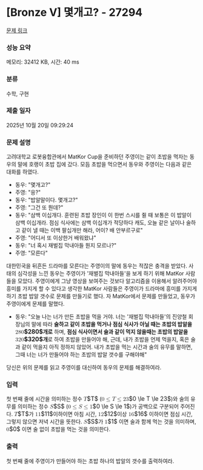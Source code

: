 # [Bronze V] 몇개고? - 27294 

[문제 링크](https://www.acmicpc.net/problem/27294) 

### 성능 요약

메모리: 32412 KB, 시간: 40 ms

### 분류

수학, 구현

### 제출 일자

2025년 10월 20일 09:29:24

### 문제 설명

<p>고려대학교 로봇융합관에서 MatKor Cup을 준비하던 주영이는 같이 초밥을 먹자는 동우의 말에 호랭이 초밥 집에 갔다. 모듬 초밥을 먹으면서 동우와 주영이는 다음과 같은 대화를 하였다.</p>

<ul>
	<li>동우: "몇개고?"</li>
	<li>주영: "응?"</li>
	<li>동우: "밥알말이다. 몇개고?"</li>
	<li>주영: "그건 또 뭔데?"</li>
	<li>동우: "삼백 이십개다. 훈련된 초밥 장인이 이 한번 스시를 쥘 때 보통은 이 밥알이 삼백 이십개라. 점심 식사에는 삼백 이십개가 적당하다 캐도, 오늘 같은 날이나 술하고 같이 낼 때는 이백 팔십개만 해라, 어이? 배 안부르구로"</li>
	<li>주영: "어디서 또 이상한거 배워왔냐"</li>
	<li>동우: "너 혹시 재벌집 막내아들 뭔지 모르나?"</li>
	<li>주영: "모른다"</li>
</ul>

<p>대한민국을 뒤흔든 드라마를 모른다는 주영이의 말에 동우는 적잖은 충격을 받았다. 사태의 심각성을 느낀 동우는 주영이가 '재벌집 막내아들'을 보게 하기 위해 MatKor 사람들을 모았다. 주영이에게 그냥 영상을 보여주는 것보다 알고리즘을 이용해서 알려주어야 흥미를 가지게 할 수 있다고 생각한 MatKor 사람들은 주영이가 드라마에 흥미를 가지게 하기 초밥 밥알 갯수로 문제를 만들기로 했다. 자 MatKor에서 문제를 만들었고, 동우가 주영이에게 문제를 말했다.</p>

<ul>
	<li>동우: "오늘 나는 너가 만든 초밥을 먹을 거야. 너는 '재벌집 막내아들'의 진양철 회장님의 말에 따라 <strong>술하고 같이 초밥을 먹거나 점심 식사가 아닐 때는 초밥의 밥알을 <mjx-container class="MathJax" jax="CHTML" style="font-size: 109%; position: relative;"><mjx-math class="MJX-TEX" aria-hidden="true"><mjx-mn class="mjx-n"><mjx-c class="mjx-c32"></mjx-c><mjx-c class="mjx-c38"></mjx-c><mjx-c class="mjx-c30"></mjx-c></mjx-mn></mjx-math><mjx-assistive-mml unselectable="on" display="inline"><math xmlns="http://www.w3.org/1998/Math/MathML"><mn>280</mn></math></mjx-assistive-mml><span aria-hidden="true" class="no-mathjax mjx-copytext">$280$</span></mjx-container>개로</strong> 하며, <strong>점심 식사이면서 술과 같이 먹지 않을때는 초밥의 밥알을 <mjx-container class="MathJax" jax="CHTML" style="font-size: 109%; position: relative;"><mjx-math class="MJX-TEX" aria-hidden="true"><mjx-mn class="mjx-n"><mjx-c class="mjx-c33"></mjx-c><mjx-c class="mjx-c32"></mjx-c><mjx-c class="mjx-c30"></mjx-c></mjx-mn></mjx-math><mjx-assistive-mml unselectable="on" display="inline"><math xmlns="http://www.w3.org/1998/Math/MathML"><mn>320</mn></math></mjx-assistive-mml><span aria-hidden="true" class="no-mathjax mjx-copytext">$320$</span></mjx-container>개</strong>로 하여 초밥을 만들어야 해, 근데, 내가 초밥을 언제 먹을지, 혹은 술과 같이 먹을지 아직 정하지 않았어. 내가 초밥을 먹는 시간과 술의 유무를 말하면, 그때 너는 너가 만들어야 하는 초밥의 밥알 갯수를 구해야해"</li>
</ul>

<p>당신은 위의 문제를 읽고 주영이를 대신하여 동우의 문제를 해결하여라.</p>

### 입력 

 <p>첫 번째 줄에 시간을 의미하는 정수 <mjx-container class="MathJax" jax="CHTML" style="font-size: 109%; position: relative;"><mjx-math class="MJX-TEX" aria-hidden="true"><mjx-mi class="mjx-i"><mjx-c class="mjx-c1D447 TEX-I"></mjx-c></mjx-mi></mjx-math><mjx-assistive-mml unselectable="on" display="inline"><math xmlns="http://www.w3.org/1998/Math/MathML"><mi>T</mi></math></mjx-assistive-mml><span aria-hidden="true" class="no-mathjax mjx-copytext">$T$</span></mjx-container> (<mjx-container class="MathJax" jax="CHTML" style="font-size: 109%; position: relative;"><mjx-math class="MJX-TEX" aria-hidden="true"><mjx-mn class="mjx-n"><mjx-c class="mjx-c30"></mjx-c></mjx-mn><mjx-mo class="mjx-n" space="4"><mjx-c class="mjx-c2264"></mjx-c></mjx-mo><mjx-mi class="mjx-i" space="4"><mjx-c class="mjx-c1D447 TEX-I"></mjx-c></mjx-mi><mjx-mo class="mjx-n" space="4"><mjx-c class="mjx-c2264"></mjx-c></mjx-mo><mjx-mn class="mjx-n" space="4"><mjx-c class="mjx-c32"></mjx-c><mjx-c class="mjx-c33"></mjx-c></mjx-mn></mjx-math><mjx-assistive-mml unselectable="on" display="inline"><math xmlns="http://www.w3.org/1998/Math/MathML"><mn>0</mn><mo>≤</mo><mi>T</mi><mo>≤</mo><mn>23</mn></math></mjx-assistive-mml><span aria-hidden="true" class="no-mathjax mjx-copytext">$0 \le T \le 23$</span></mjx-container>)와 술의 유무를 의미하는 정수 <mjx-container class="MathJax" jax="CHTML" style="font-size: 109%; position: relative;"><mjx-math class="MJX-TEX" aria-hidden="true"><mjx-mi class="mjx-i"><mjx-c class="mjx-c1D446 TEX-I"></mjx-c></mjx-mi></mjx-math><mjx-assistive-mml unselectable="on" display="inline"><math xmlns="http://www.w3.org/1998/Math/MathML"><mi>S</mi></math></mjx-assistive-mml><span aria-hidden="true" class="no-mathjax mjx-copytext">$S$</span></mjx-container> (<mjx-container class="MathJax" jax="CHTML" style="font-size: 109%; position: relative;"><mjx-math class="MJX-TEX" aria-hidden="true"><mjx-mn class="mjx-n"><mjx-c class="mjx-c30"></mjx-c></mjx-mn><mjx-mo class="mjx-n" space="4"><mjx-c class="mjx-c2264"></mjx-c></mjx-mo><mjx-mi class="mjx-i" space="4"><mjx-c class="mjx-c1D446 TEX-I"></mjx-c></mjx-mi><mjx-mo class="mjx-n" space="4"><mjx-c class="mjx-c2264"></mjx-c></mjx-mo><mjx-mn class="mjx-n" space="4"><mjx-c class="mjx-c31"></mjx-c></mjx-mn></mjx-math><mjx-assistive-mml unselectable="on" display="inline"><math xmlns="http://www.w3.org/1998/Math/MathML"><mn>0</mn><mo>≤</mo><mi>S</mi><mo>≤</mo><mn>1</mn></math></mjx-assistive-mml><span aria-hidden="true" class="no-mathjax mjx-copytext">$0 \le S \le 1$</span></mjx-container>)가 공백으로 구분되어 주어진다. <mjx-container class="MathJax" jax="CHTML" style="font-size: 109%; position: relative;"><mjx-math class="MJX-TEX" aria-hidden="true"><mjx-mi class="mjx-i"><mjx-c class="mjx-c1D447 TEX-I"></mjx-c></mjx-mi></mjx-math><mjx-assistive-mml unselectable="on" display="inline"><math xmlns="http://www.w3.org/1998/Math/MathML"><mi>T</mi></math></mjx-assistive-mml><span aria-hidden="true" class="no-mathjax mjx-copytext">$T$</span></mjx-container>가 <mjx-container class="MathJax" jax="CHTML" style="font-size: 109%; position: relative;"><mjx-math class="MJX-TEX" aria-hidden="true"><mjx-mn class="mjx-n"><mjx-c class="mjx-c31"></mjx-c><mjx-c class="mjx-c31"></mjx-c></mjx-mn></mjx-math><mjx-assistive-mml unselectable="on" display="inline"><math xmlns="http://www.w3.org/1998/Math/MathML"><mn>11</mn></math></mjx-assistive-mml><span aria-hidden="true" class="no-mathjax mjx-copytext">$11$</span></mjx-container>이하이면 아침 시간, <mjx-container class="MathJax" jax="CHTML" style="font-size: 109%; position: relative;"><mjx-math class="MJX-TEX" aria-hidden="true"><mjx-mn class="mjx-n"><mjx-c class="mjx-c31"></mjx-c><mjx-c class="mjx-c32"></mjx-c></mjx-mn></mjx-math><mjx-assistive-mml unselectable="on" display="inline"><math xmlns="http://www.w3.org/1998/Math/MathML"><mn>12</mn></math></mjx-assistive-mml><span aria-hidden="true" class="no-mathjax mjx-copytext">$12$</span></mjx-container>이상 <mjx-container class="MathJax" jax="CHTML" style="font-size: 109%; position: relative;"><mjx-math class="MJX-TEX" aria-hidden="true"><mjx-mn class="mjx-n"><mjx-c class="mjx-c31"></mjx-c><mjx-c class="mjx-c36"></mjx-c></mjx-mn></mjx-math><mjx-assistive-mml unselectable="on" display="inline"><math xmlns="http://www.w3.org/1998/Math/MathML"><mn>16</mn></math></mjx-assistive-mml><span aria-hidden="true" class="no-mathjax mjx-copytext">$16$</span></mjx-container> 이하이면 점심 시간, 그렇지 않으면 저녁 시간을 뜻한다. <mjx-container class="MathJax" jax="CHTML" style="font-size: 109%; position: relative;"><mjx-math class="MJX-TEX" aria-hidden="true"><mjx-mi class="mjx-i"><mjx-c class="mjx-c1D446 TEX-I"></mjx-c></mjx-mi></mjx-math><mjx-assistive-mml unselectable="on" display="inline"><math xmlns="http://www.w3.org/1998/Math/MathML"><mi>S</mi></math></mjx-assistive-mml><span aria-hidden="true" class="no-mathjax mjx-copytext">$S$</span></mjx-container>가 <mjx-container class="MathJax" jax="CHTML" style="font-size: 109%; position: relative;"><mjx-math class="MJX-TEX" aria-hidden="true"><mjx-mn class="mjx-n"><mjx-c class="mjx-c31"></mjx-c></mjx-mn></mjx-math><mjx-assistive-mml unselectable="on" display="inline"><math xmlns="http://www.w3.org/1998/Math/MathML"><mn>1</mn></math></mjx-assistive-mml><span aria-hidden="true" class="no-mathjax mjx-copytext">$1$</span></mjx-container> 이면 술과 함께 먹는 것을 의미하며, <mjx-container class="MathJax" jax="CHTML" style="font-size: 109%; position: relative;"><mjx-math class="MJX-TEX" aria-hidden="true"><mjx-mn class="mjx-n"><mjx-c class="mjx-c30"></mjx-c></mjx-mn></mjx-math><mjx-assistive-mml unselectable="on" display="inline"><math xmlns="http://www.w3.org/1998/Math/MathML"><mn>0</mn></math></mjx-assistive-mml><span aria-hidden="true" class="no-mathjax mjx-copytext">$0$</span></mjx-container> 이면 술 없이 초밥을 먹는 것을 의미한다.</p>

### 출력 

 <p>첫 번째 줄에 주영이가 만들어야 하는 초밥 하나의 밥알의 갯수를 출력하여라.</p>

